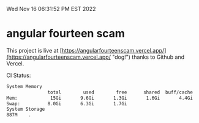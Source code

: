 Wed Nov 16 06:31:52 PM EST 2022

# angular fourteen scam


This project is live at [https://angularfourteenscam.vercel.app/](https://angularfourteenscam.vercel.app/ "dog!") thanks to Github and Vercel.

CI Status: 

```bash
System Memory
               total        used        free      shared  buff/cache   available
Mem:            15Gi       9.6Gi       1.3Gi       1.6Gi       4.4Gi       3.7Gi
Swap:          8.0Gi       6.3Gi       1.7Gi
System Storage
887M	.
```
